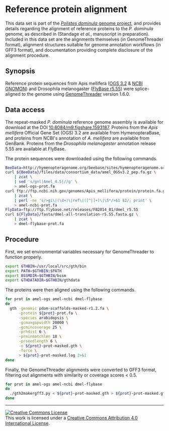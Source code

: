 # Reference protein alignment

This data set is part of the [*Polistes dominula* genome project][pdomproj], and provides details regarding the alignment of reference proteins to the *P. dominula* genome, as described in (Standage *et al.*, manuscript in preparation).
Included in this data set are the alignments themselves (in GenomeThreader format), alignment structures suitable for genome annotation workflows (in GFF3 format), and documentation providing complete disclosure of the alignment procedure.

## Synopsis

Reference protein sequences from Apis mellifera ([OGS 3.2][] & [NCBI GNOMON][]) and Drosophila melanogaster ([FlyBase r5.55][]) were splice-aligned to the genome using [GenomeThreader][] version 1.6.0.

## Data access

The repeat-masked *P. dominula* reference genome assembly is available for download at the DOI [10.6084/m9.figshare.1593187][maskgenomedoi].
Proteins from the *Apis mellifera* Official Gene Set (OGS) 3.2 are available from HymenopteraBase, and proteins from NCBI's annotation of *A. mellifera* are available from GenBank.
Proteins from the *Drosophila melanogaster* annotation release 5.55 are available at FlyBase.

The protein sequences were downloaded using the following commands.

```bash
BeeData=http://hymenopteragenome.org/beebase/sites/hymenopteragenome.org.beebase
curl ${BeeData}/files/data/consortium_data/amel_OGSv3.2_pep.fa.gz \
    | zcat \
    | sed 's/gnl|Amel_4.5|//g' \
    > amel-ogs-prot.fa
curl ftp://ftp.ncbi.nih.gov/genomes/Apis_mellifera/protein/protein.fa.gz \
    | zcat \
    | perl -ne 's/>gi\|(\d+)\|ref\|([^|]+)\|\S*/>$1 $2/; print' \
    > amel-ncbi-prot.fa
FlyData=ftp://ftp.flybase.net/releases/FB2014_01/dmel_r5.55
curl ${FlyData}/fasta/dmel-all-translation-r5.55.fasta.gz \
    | zcat \
    > dmel-flybase-prot.fa
```

## Procedure

First, we set environmental variables necessary for GenomeThreader to function properly.

```bash
export GTHBIN=/usr/local/src/gth/bin
export PATH=$GTHBIN:$PATH
export BSSMDIR=$GTHBIN/bssm
export GTHDATADIR=$GTHBIN/gthdata
```

The proteins were then aligned using the following commands.

```bash
for prot in amel-ogs amel-ncbi dmel-flybase
do
  gth -genomic pdom-scaffolds-masked-r1.2.fa \
      -protein ${prot}-prot.fa \
      -species arabidopsis \
      -gcmaxgapwidth 20000 \
      -gcmincoverage 25 \
      -prhdist 6 \
      -prminmatchlen 18 \
      -prseedlength 6 \
      -o ${prot}-prot-masked.gth \
      -force \
      > ${prot}-prot-masked.log 2>&1
done
```

Finally, the GenomeThreader alignments were converted to GFF3 format, filtering out alignments with similarity or coverage scores < 0.5.

```bash
for prot in amel-ogs amel-ncbi dmel-flybase
do
  ./gth2makergff3.py < ${prot}-prot-masked.gth > ${prot}-prot-masked.gff3
done
```

------

[![Creative Commons License](https://i.creativecommons.org/l/by/4.0/88x31.png)][ccby4]  
This work is licensed under a [Creative Commons Attribution 4.0 International License][ccby4].


[pdomproj]: https://github.com/PdomGenomeProject
[maskgenomedoi]: http://dx.doi.org/10.6084/m9.figshare.1593187
[OGS 3.2]: http://hymenopteragenome.org/beebase/?q=download_sequences
[NCBI GNOMON]: ftp://ftp.ncbi.nih.gov/genomes/Apis_mellifera/protein
[FlyBase r5.55]: ftp://ftp.flybase.net/releases/FB2014_01/dmel_r5.55
[GenomeThreader]: http://genomethreader.org
[ccby4]: http://creativecommons.org/licenses/by/4.0/
